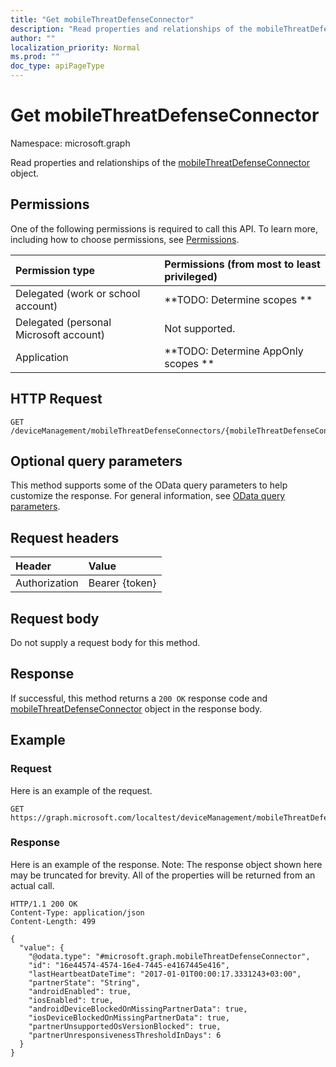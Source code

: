 ```yaml
---
title: "Get mobileThreatDefenseConnector"
description: "Read properties and relationships of the mobileThreatDefenseConnector object."
author: ""
localization_priority: Normal
ms.prod: ""
doc_type: apiPageType
---
```


# Get mobileThreatDefenseConnector

Namespace: microsoft.graph

Read properties and relationships of the [mobileThreatDefenseConnector](../resources/mobilethreatdefenseconnector.md) object.

## Permissions
One of the following permissions is required to call this API. To learn more, including how to choose permissions, see [Permissions](/concepts/permissions-reference.md).

|Permission type|Permissions (from most to least privileged)|
|:---|:---|
|Delegated (work or school account)|**TODO: Determine scopes **|
|Delegated (personal Microsoft account)|Not supported.|
|Application|**TODO: Determine AppOnly scopes **|

## HTTP Request
<!-- {
  "blockType": "ignored"
}
-->
``` http
GET /deviceManagement/mobileThreatDefenseConnectors/{mobileThreatDefenseConnectorId}
```

## Optional query parameters
This method supports some of the OData query parameters to help customize the response. For general information, see [OData query parameters](/graph/query-parameters).

## Request headers
|Header|Value|
|:---|:---|
|Authorization|Bearer {token}|

## Request body
Do not supply a request body for this method.

## Response
If successful, this method returns a `200 OK` response code and [mobileThreatDefenseConnector](../resources/mobilethreatdefenseconnector.md) object in the response body.

## Example

### Request
Here is an example of the request.
<!-- {
  "blockType": "request",
  "name": "get_mobilethreatdefenseconnector"
}
-->
``` http
GET https://graph.microsoft.com/localtest/deviceManagement/mobileThreatDefenseConnectors/{mobileThreatDefenseConnectorId}
```

### Response
Here is an example of the response. Note: The response object shown here may be truncated for brevity. All of the properties will be returned from an actual call.
<!-- {
  "blockType": "response",
  "truncated": true,
  "@odata.type": "microsoft.graph.mobileThreatDefenseConnector"
}
-->
``` http
HTTP/1.1 200 OK
Content-Type: application/json
Content-Length: 499

{
  "value": {
    "@odata.type": "#microsoft.graph.mobileThreatDefenseConnector",
    "id": "16e44574-4574-16e4-7445-e4167445e416",
    "lastHeartbeatDateTime": "2017-01-01T00:00:17.3331243+03:00",
    "partnerState": "String",
    "androidEnabled": true,
    "iosEnabled": true,
    "androidDeviceBlockedOnMissingPartnerData": true,
    "iosDeviceBlockedOnMissingPartnerData": true,
    "partnerUnsupportedOsVersionBlocked": true,
    "partnerUnresponsivenessThresholdInDays": 6
  }
}
```

